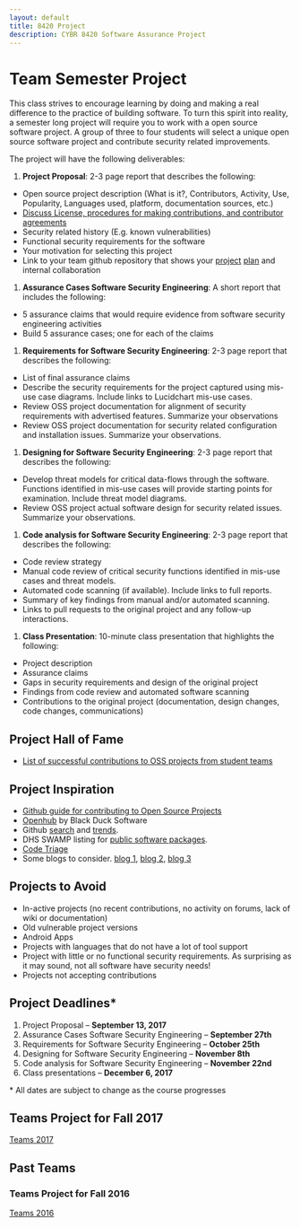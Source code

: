 ```yaml
---
layout: default
title: 8420 Project
description: CYBR 8420 Software Assurance Project
---
```


# Team Semester Project

This class strives to encourage learning by doing and making a real difference to the practice of building software. To turn this spirit into reality, a semester long project will require you to work with a open source software project. A group of three to four students will select a unique open source software project and contribute security related improvements.

The project will have the following deliverables:

1. **Project Proposal**: 2-3 page report that describes the following:
  * Open source project description (What is it?, Contributors, Activity, Use, Popularity, Languages used, platform, documentation sources, etc.)
  * [Discuss License, procedures for making contributions, and contributor agreements](https://opensource.guide/how-to-contribute/#orienting-yourself-to-a-new-project)
  * Security related history (E.g. known vulnerabilities)
  * Functional security requirements for the software
  * Your motivation for selecting this project
  * Link to your team github repository that shows your [project](https://help.github.com/articles/about-project-boards/) [plan](https://en.wikipedia.org/wiki/Kanban_board) and internal collaboration
1. **Assurance Cases Software Security Engineering**: A short report that includes the following:
  * 5 assurance claims that would require evidence from software security engineering activities
  * Build 5 assurance cases; one for each of the claims
1. **Requirements for Software Security Engineering**: 2-3 page report that describes the following:
  * List of final assurance claims
  * Describe the security requirements for the project captured using mis-use case diagrams. Include links to Lucidchart mis-use cases.
  * Review OSS project documentation for alignment of security requirements with advertised features. Summarize your observations
  * Review OSS project documentation for security related configuration and installation issues. Summarize your observations.
1. **Designing for Software Security Engineering**: 2-3 page report that describes the following:
  * Develop threat models for critical data-flows through the software. Functions identified in mis-use cases will provide starting points for examination. Include threat model diagrams.   
  * Review OSS project actual software design for security related issues. Summarize your observations.
1. **Code analysis for Software Security Engineering**: 2-3 page report that describes the following:
  * Code review strategy
  * Manual code review of critical security functions identified in mis-use cases and threat models.
  * Automated code scanning (if available). Include links to full reports.
  * Summary of key findings from manual and/or automated scanning.
  * Links to pull requests to the original project and any follow-up interactions.
1. **Class Presentation**: 10-minute class presentation that highlights the following:
  * Project description
  * Assurance claims
  * Gaps in security requirements and design of the original project
  * Findings from code review and automated software scanning
  * Contributions to the original project (documentation, design changes, code changes, communications)


## Project Hall of Fame
* [List of successful contributions to OSS projects from student teams](https://robinagandhi.github.io/swa/pages/halloffame.html)  

## Project Inspiration
* [Github guide for contributing to Open Source Projects](https://opensource.guide/how-to-contribute)
* [Openhub](https://www.openhub.net) by Black Duck Software
* Github [search](https://github.com/search) and [trends](https://github.com/trending).
* DHS SWAMP listing for [public software packages](https://www.mir-swamp.org/#packages/public).
* [Code Triage](https://www.codetriage.com)
* Some blogs to consider. [blog 1](http://blog.teamtreehouse.com/getting-involved-open-source-projects), [blog 2](https://help.github.com/articles/where-can-i-find-open-source-projects-to-work-on/), [blog 3](http://www.firsttimersonly.com)

## Projects to Avoid
* In-active projects (no recent contributions, no activity on forums, lack of wiki or documentation)
* Old vulnerable project versions
* Android Apps
* Projects with languages that do not have a lot of tool support
* Project with little or no functional security requirements. As surprising as it may sound, not all software have security needs!
* Projects not accepting contributions

## Project Deadlines*

1. Project Proposal &ndash; **September 13, 2017**
1. Assurance Cases Software Security Engineering &ndash; **September 27th**
1. Requirements for Software Security Engineering &ndash; **October 25th**
1. Designing for Software Security Engineering &ndash; **November 8th**
1. Code analysis for Software Security Engineering &ndash; **November 22nd**
1. Class presentations &ndash; **December 6, 2017**

\* All dates are subject to change as the course progresses

## Teams Project for Fall 2017
[Teams 2017](https://robinagandhi.github.io/swa/slides/teams-2017/teams.html)

## Past Teams
### Teams Project for Fall 2016
[Teams 2016](https://robinagandhi.github.io/swa/slides/teams-2016/teams.html)
